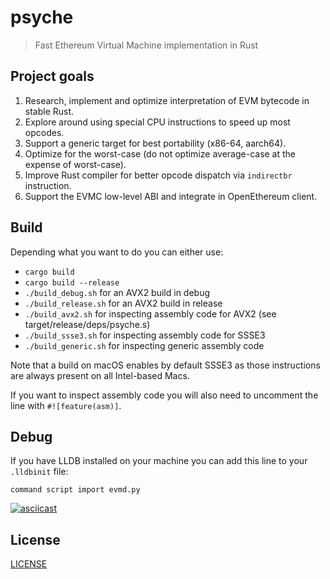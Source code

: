 # psyche

> Fast Ethereum Virtual Machine implementation in Rust

## Project goals

1. Research, implement and optimize interpretation of EVM bytecode
   in stable Rust.
2. Explore around using special CPU instructions to speed up most opcodes.
3. Support a generic target for best portability (x86-64, aarch64).
4. Optimize for the worst-case (do not optimize average-case at the expense of
   worst-case).
5. Improve Rust compiler for better opcode dispatch via ```indirectbr``` instruction.
6. Support the EVMC low-level ABI and integrate in OpenEthereum client.

## Build

Depending what you want to do you can either use:

- ```cargo build```
- ```cargo build --release```
- ```./build_debug.sh``` for an AVX2 build in debug
- ```./build_release.sh``` for an AVX2 build in release
- ```./build_avx2.sh``` for inspecting assembly code for AVX2
  (see target/release/deps/psyche.s)
- ```./build_ssse3.sh``` for inspecting assembly code for SSSE3
- ```./build_generic.sh``` for inspecting generic assembly code


Note that a build on macOS enables by default SSSE3 as those instructions are
always present on all Intel-based Macs.

If you want to inspect assembly code you will also need to uncomment the line
with ```#![feature(asm)]```.

## Debug

If you have LLDB installed on your machine you can add this line to your ```.lldbinit``` file:

```command script import evmd.py```

[![asciicast](https://asciinema.org/a/360189.svg)](https://asciinema.org/a/360189)


## License

[LICENSE](https://github.com/elmattic/psyche/blob/master/LICENSE)
